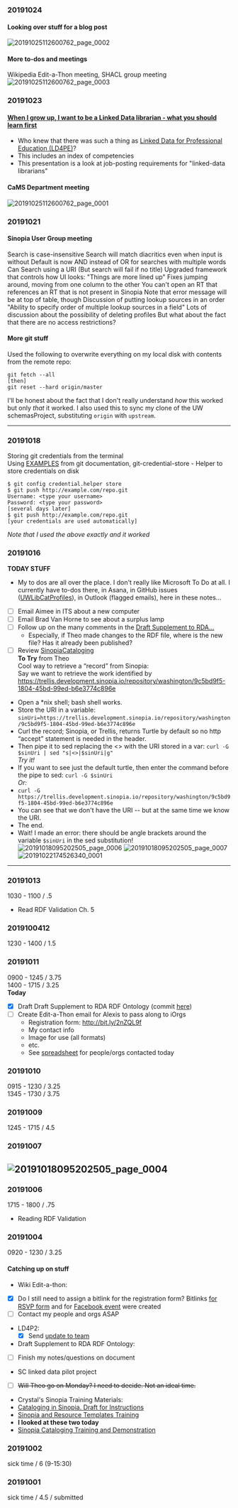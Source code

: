 ### 20191024
#### Looking over stuff for a blog post
![20191025112600762_page_0002](https://github.com/briesenberg07/libraryNotes/blob/master/images/20191025112600762_page_0002.jpg)
#### More to-dos and meetings
Wikipedia Edit-a-Thon meeting, SHACL group meeting  
![20191025112600762_page_0003](https://github.com/briesenberg07/libraryNotes/blob/master/images/20191025112600762_page_0003.jpg)
### 20191023
#### [When I grow up, I want to be a Linked Data librarian - what you should learn first](https://youtu.be/8kLts4VBIHU)
- Who knew that there was such a thing as [Linked Data for Professional Education (LD4PE)](http://explore.dublincore.net/)?
 - This includes an index of competencies
- This presentation is a look at job-posting requirements for "linked-data librarians"
#### CaMS Department meeting
![20191025112600762_page_0001](https://github.com/briesenberg07/libraryNotes/blob/master/images/20191025112600762_page_0001.jpg)
### 20191021
#### Sinopia User Group meeting
Search is case-insensitive
Search will match diacritics even when input is without
Default is now AND instead of OR for searches with multiple words
Can Search using a URI
	(But search will fail if no title)
Upgraded framework that controls how UI looks:
	"Things are more lined up"
	Fixes jumping around, moving from one column to the other
You can't open an RT that references an RT that is not present in Sinopia
	Note that error message will be at top of table, though
Discussion of putting lookup sources in an order
  "Ability to specify order of multiple lookup sources in a field"
Lots of discussion about the possibility of deleting profiles
  But what about the fact that there are no access restrictions?
#### More git stuff
Used the following to overwrite everything on my local disk with contents from the remote repo:
```
git fetch --all
[then]
git reset --hard origin/master
```
I'll be honest about the fact that I don't really understand *how* this worked but only *that* it worked.
I also used this to sync my clone of the UW schemasProject, substituting `origin` with `upstream`.

---
### 20191018
Storing git credentials from the terminal  
Using [EXAMPLES](https://git-scm.com/docs/git-credential-store#_examples) from git documentation, git-credential-store - Helper to store credentials on disk  
```
$ git config credential.helper store
$ git push http://example.com/repo.git
Username: <type your username>
Password: <type your password>
[several days later]
$ git push http://example.com/repo.git
[your credentials are used automatically]
```
*Note that I used the above exactly and it worked*
### 20191016
**TODAY STUFF**  
- My to dos are all over the place. I don't really like Microsoft To Do at all. I currently have to-dos there, in Asana, in GitHub issues ([UWLibCatProfiles](https://github.com/CECSpecialistI/UWLibCatProfiles/issues)), in Outlook (flagged emails), here in these notes...
- [ ] Email Aimee in ITS about a new computer
- [ ] Email Brad Van Horne to see about a surplus lamp
- [ ] Follow up on the many comments in the [Draft Supplement to RDA...](https://docs.google.com/document/d/1SD6UdVE2PSIZ753FmZdhr4x6HQRrX6CUueZjMXQ7cDU/edit?usp=sharing)
  - Especially, if Theo made changes to the RDF file, where is the new file? Has it already been published?
- [ ] Review [SinopiaCataloging](https://sites.google.com/uw.edu/sinopiacataloging/contact)  
**To Try** from Theo  
Cool way to retrieve a “record” from Sinopia:  
Say we want to retrieve the work identified by https://trellis.development.sinopia.io/repository/washington/9c5bd9f5-1804-45bd-99ed-b6e3774c896e  
- Open a  \*nix shell; bash shell works.
- Store the URI in a variable: `sinUri=https://trellis.development.sinopia.io/repository/washington/9c5bd9f5-1804-45bd-99ed-b6e3774c896e`
- Curl the record; Sinopia, or Trellis, returns Turtle by default so no http “accept” statement is needed in the header.
- Then pipe it to sed replacing the <> with the URI stored in a var: `curl -G $sinUri | sed "s|<>|$sinUri|g"`  
*Try it!*  
- If you want to see just the default turtle, then enter the command before the pipe to sed: `curl -G $sinUri`  
*Or:*  
- `curl -G https://trellis.development.sinopia.io/repository/washington/9c5bd9f5-1804-45bd-99ed-b6e3774c896e`
- You can see that we don't have the URI -- but at the same time we know the URI.
- The end.
- Wait! I made an error: there should be angle brackets around the variable `$sinUri` in the sed substitution!
![20191018095202505_page_0006](https://github.com/briesenberg07/libraryNotes/blob/master/images/20191018095202505_page_0006.jpg)
![20191018095202505_page_0007](https://github.com/briesenberg07/libraryNotes/blob/master/images/20191018095202505_page_0007.jpg)
![20191022174526340_0001](https://github.com/briesenberg07/libraryNotes/blob/master/images/20191022174526340_0001.jpg)
---
### 20191013
1030 - 1100 / .5    
- Read RDF Validation Ch. 5
### 2019100412
1230 - 1400 / 1.5
### 20191011
0900 - 1245 / 3.75  
1400 - 1715 / 3.25  
**Today**
- [X] Draft Draft Supplement to RDA RDF Ontology (commit [here](https://github.com/briesenberg07/bmrLIS/blob/master/uwlswdWorkspace/uwRdaSup/uwRdaSup.ttl))
- [ ] Create Edit-a-Thon email for Alexis to pass along to iOrgs
  - Registration form: http://bit.ly/2nZQL9f
  - My contact info
  - Image for use (all formats)
  - etc.
  - See [spreadsheet](https://docs.google.com/spreadsheets/d/12xWUHlL6PHJ0MLu0NYDPAvsiUMTdLJTTvvaoWw2mX_I/edit?usp=sharing) for people/orgs contacted today
### 20191010
0915 - 1230 / 3.25  
1345 - 1730 / 3.75    
### 20191009
1245 - 1715 / 4.5  
### 20191007
![20191018095202505_page_0004](https://github.com/briesenberg07/libraryNotes/blob/master/images/20191018095202505_page_0004.jpg)
---
### 20191006
1715 - 1800 / .75  
- Reading RDF Validation
### 20191004
0920 - 1230 / 3.25    
#### Catching up on stuff
- Wiki Edit-a-thon:
 - [X] Do I still need to assign a bitlink for the registration form? Bitlinks [for RSVP form](bit.ly/2nZQL9f) and for [Facebook event](bit.ly/30FdS6h) were created
 - [ ] Contact my people and orgs ASAP
- LD4P2:
  - [X] Send [update to team](https://uwcams.slack.com/archives/GJ7KM73UP/p1570215665004800)
- Draft Supplement to RDA RDF Ontology:
 - [ ] Finish my notes/questions on document
- SC linked data pilot project
 - [ ] ~~Will Theo go on Monday? I need to decide. Not an ideal time.~~
- Crystal's Sinopia Training Materials:
 - [Cataloging in Sinopia. Draft for Instructions](https://uwnetid-my.sharepoint.com/:w:/r/personal/egrant2_uw_edu/_layouts/15/Doc.aspx?sourcedoc=%7B38AC9108-C17B-408A-823E-01DE3A8A9716%7D&file=Cataloging%20in%20Sinopia.%20Draft%20for%20Instructions.docx&nav=eyJjIjoxODMzNzU5NTUzfQ&action=default&mobileredirect=true)
 - [Sinopia and Resource Templates Training](https://uwnetid-my.sharepoint.com/:p:/r/personal/egrant2_uw_edu/_layouts/15/Doc.aspx?sourcedoc=%7B2336973B-1B32-49EE-8A3A-47BB858C5AEF%7D&file=Sinopia%20and%20Resource%20Templates%20Training.pptx&nav=eyJzSWQiOjI2NSwiY0lkIjozNDI2OTMzNDQxLCJjb21tZW50SWQiOm51bGx9&action=edit&mobileredirect=true&cid=afa8efbe-b7a6-49ad-8119-ae4e6c87d6b9)
 - **I looked at these two today**
 - [Sinopia Cataloging Training and Demonstration](https://uwnetid-my.sharepoint.com/:p:/r/personal/egrant2_uw_edu/_layouts/15/Doc.aspx?sourcedoc=%7B3D084826-4830-485A-93B4-8674DACA336E%7D&file=Sinopia%20Cataloging%20Training%20and%20Demonstration.pptx&action=edit&mobileredirect=true)
### 20191002
sick time / 6 (9-15:30)  
### 20191001  
sick time / 4.5 / submitted  

